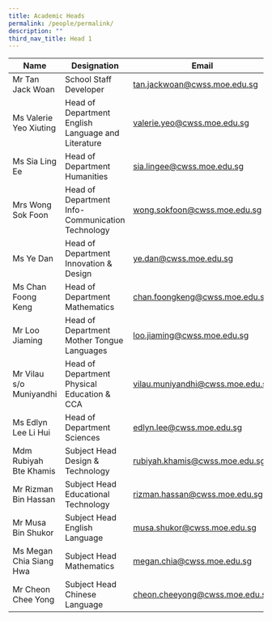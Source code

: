 ```yaml
---
title: Academic Heads
permalink: /people/permalink/
description: ""
third_nav_title: Head 1
---
```




| Name | Designation | Email | 
| -------- | -------- | -------- |
| Mr Tan Jack Woan     | School Staff Developer     | tan.jackwoan@cwss.moe.edu.sg     |
|  Ms Valerie Yeo Xiuting    | Head of Department English Language and Literature | valerie.yeo@cwss.moe.edu.sg    |
| Ms Sia Ling Ee    | Head of Department Humanities | sia.lingee@cwss.moe.edu.sg     |
|  Mrs Wong Sok Foon   | Head of Department Info-Communication Technology |  wong.sokfoon@cwss.moe.edu.sg     |
| Ms Ye Dan     | Head of Department Innovation & Design   | ye.dan@cwss.moe.edu.sg      |
| Ms Chan Foong Keng     | Head of Department Mathematics| chan.foongkeng@cwss.moe.edu.sg|
| Mr Loo Jiaming    |  Head of Department Mother Tongue Languages | loo.jiaming@cwss.moe.edu.sg     |
| Mr Vilau s/o Muniyandhi     | Head of Department Physical Education & CCA | vilau.muniyandhi@cwss.moe.edu.sg     |
| Ms Edlyn Lee Li Hui     |Head of Department Sciences | edlyn.lee@cwss.moe.edu.sg     |
| Mdm Rubiyah Bte Khamis   | Subject Head Design & Technology| rubiyah.khamis@cwss.moe.edu.sg       |
| Mr Rizman Bin Hassan    |  Subject Head Educational Technology    |rizman.hassan@cwss.moe.edu.sg      |
| Mr Musa Bin Shukor   | Subject Head English Language      | musa.shukor@cwss.moe.edu.sg     |
| Ms Megan Chia Siang Hwa    | Subject Head Mathematics    |  megan.chia@cwss.moe.edu.sg    |
| Mr Cheon Chee Yong      | Subject Head Chinese Language  | cheon.cheeyong@cwss.moe.edu.sg     |